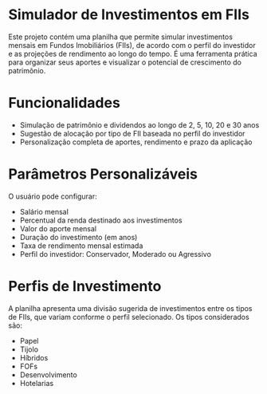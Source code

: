 # Simulador de Investimentos em FIIs
Este projeto contém uma planilha que permite simular investimentos mensais em Fundos Imobiliários (FIIs), de acordo com o perfil do investidor e as projeções de rendimento ao longo do tempo. É uma ferramenta prática para organizar seus aportes e visualizar o potencial de crescimento do patrimônio.

# Funcionalidades
- Simulação de patrimônio e dividendos ao longo de 2, 5, 10, 20 e 30 anos
- Sugestão de alocação por tipo de FII baseada no perfil do investidor
- Personalização completa de aportes, rendimento e prazo da aplicação

# Parâmetros Personalizáveis
O usuário pode configurar:
- Salário mensal
- Percentual da renda destinado aos investimentos
- Valor do aporte mensal
- Duração do investimento (em anos)
- Taxa de rendimento mensal estimada
- Perfil do investidor: Conservador, Moderado ou Agressivo

# Perfis de Investimento
A planilha apresenta uma divisão sugerida de investimentos entre os tipos de FIIs, que variam conforme o perfil selecionado. Os tipos considerados são:
- Papel
- Tijolo
- Híbridos
- FOFs
- Desenvolvimento
- Hotelarias
